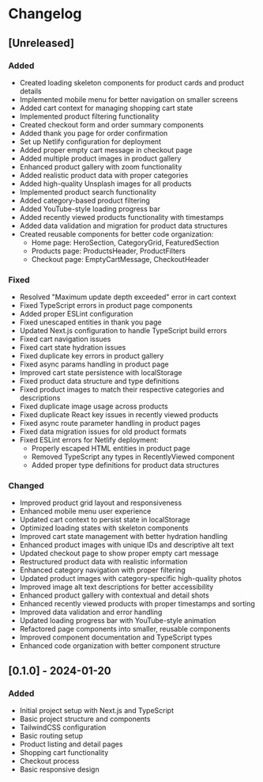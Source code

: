 # Changelog

## [Unreleased]

### Added
- Created loading skeleton components for product cards and product details
- Implemented mobile menu for better navigation on smaller screens
- Added cart context for managing shopping cart state
- Implemented product filtering functionality
- Created checkout form and order summary components
- Added thank you page for order confirmation
- Set up Netlify configuration for deployment
- Added proper empty cart message in checkout page
- Added multiple product images in product gallery
- Enhanced product gallery with zoom functionality
- Added realistic product data with proper categories
- Added high-quality Unsplash images for all products
- Implemented product search functionality
- Added category-based product filtering
- Added YouTube-style loading progress bar
- Added recently viewed products functionality with timestamps
- Added data validation and migration for product data structures
- Created reusable components for better code organization:
  - Home page: HeroSection, CategoryGrid, FeaturedSection
  - Products page: ProductsHeader, ProductFilters
  - Checkout page: EmptyCartMessage, CheckoutHeader

### Fixed
- Resolved "Maximum update depth exceeded" error in cart context
- Fixed TypeScript errors in product page components
- Added proper ESLint configuration
- Fixed unescaped entities in thank you page
- Updated Next.js configuration to handle TypeScript build errors
- Fixed cart navigation issues
- Fixed cart state hydration issues
- Fixed duplicate key errors in product gallery
- Fixed async params handling in product page
- Improved cart state persistence with localStorage
- Fixed product data structure and type definitions
- Fixed product images to match their respective categories and descriptions
- Fixed duplicate image usage across products
- Fixed duplicate React key issues in recently viewed products
- Fixed async route parameter handling in product pages
- Fixed data migration issues for old product formats
- Fixed ESLint errors for Netlify deployment:
  - Properly escaped HTML entities in product page
  - Removed TypeScript any types in RecentlyViewed component
  - Added proper type definitions for product data structures

### Changed
- Improved product grid layout and responsiveness
- Enhanced mobile menu user experience
- Updated cart context to persist state in localStorage
- Optimized loading states with skeleton components
- Improved cart state management with better hydration handling
- Enhanced product images with unique IDs and descriptive alt text
- Updated checkout page to show proper empty cart message
- Restructured product data with realistic information
- Enhanced category navigation with proper filtering
- Updated product images with category-specific high-quality photos
- Improved image alt text descriptions for better accessibility
- Enhanced product gallery with contextual and detail shots
- Enhanced recently viewed products with proper timestamps and sorting
- Improved data validation and error handling
- Updated loading progress bar with YouTube-style animation
- Refactored page components into smaller, reusable components
- Improved component documentation and TypeScript types
- Enhanced code organization with better component structure

## [0.1.0] - 2024-01-20

### Added
- Initial project setup with Next.js and TypeScript
- Basic project structure and components
- TailwindCSS configuration
- Basic routing setup
- Product listing and detail pages
- Shopping cart functionality
- Checkout process
- Basic responsive design 